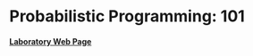 # Probabilistic Programming: 101
#### [Laboratory Web Page](https://ai.ia.agh.edu.pl/wiki/en:dydaktyka:problog:intro)
